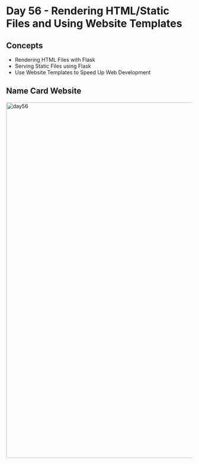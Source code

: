 # Day 56 - Rendering HTML/Static Files and Using Website Templates

## Concepts

-   Rendering HTML Files with Flask
-   Serving Static Files using Flask
-   Use Website Templates to Speed Up Web Development

## Name Card Website

<img width="958" alt="day56" src="https://user-images.githubusercontent.com/98851253/159593860-00066569-6e97-4177-b5d8-63ab86eff4c4.png">
